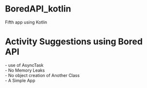 # BoredAPI_kotlin
Fifth app using Kotlin

<h1> Activity Suggestions using Bored API </h1>
- use of AsyncTask <br>
- No Memory Leaks<br>
- No object creation of Another Class<br>
- A Simple App
